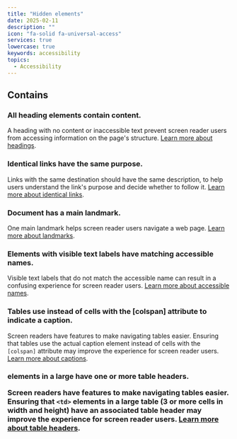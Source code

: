 ```yaml
---
title: "Hidden elements"
date: 2025-02-11
description: ""
icon: "fa-solid fa-universal-access"
services: true
lowercase: true
keywords: accessibility
topics:
  - Accessibility
---
```




## Contains

### All heading elements contain content.

A heading with no content or inaccessible text prevent screen reader users from accessing information on the page's structure. [Learn more about headings](https://dequeuniversity.com/rules/axe/4.10/empty-heading).

### Identical links have the same purpose.

Links with the same destination should have the same description, to help users understand the link's purpose and decide whether to follow it. [Learn more about identical links](https://dequeuniversity.com/rules/axe/4.10/identical-links-same-purpose).

### Document has a main landmark.

One main landmark helps screen reader users navigate a web page. [Learn more about landmarks](https://dequeuniversity.com/rules/axe/4.10/landmark-one-main).

### Elements with visible text labels have matching accessible names.

Visible text labels that do not match the accessible name can result in a confusing experience for screen reader users. [Learn more about accessible names](https://dequeuniversity.com/rules/axe/4.10/label-content-name-mismatch).

### Tables use <caption> instead of cells with the [colspan] attribute to indicate a caption.

Screen readers have features to make navigating tables easier. Ensuring that tables use the actual caption element instead of cells with the `[colspan]` attribute may improve the experience for screen reader users. [Learn more about captions](https://dequeuniversity.com/rules/axe/4.10/table-fake-caption).

### <td> elements in a large <table> have one or more table headers.

Screen readers have features to make navigating tables easier. Ensuring that `<td>` elements in a large table (3 or more cells in width and height) have an associated table header may improve the experience for screen reader users. [Learn more about table headers](https://dequeuniversity.com/rules/axe/4.10/td-has-header).

